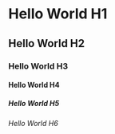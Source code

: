 # Hello World H1
## Hello World H2
### Hello World H3
#### Hello World H4
##### Hello World H5
###### Hello World H6
